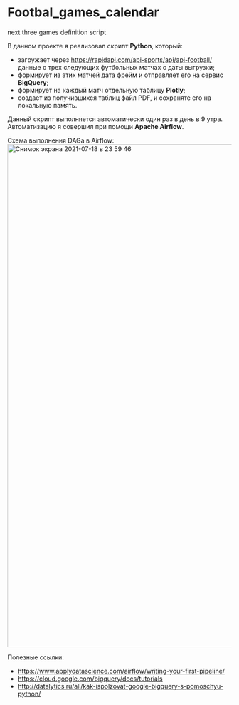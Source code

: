 # Footbal_games_calendar
next three games definition script

В данном проекте я реализовал скрипт **Python**, который:

- загружает через https://rapidapi.com/api-sports/api/api-football/ данные о трех следующих футбольных матчах с даты выгрузки;
- формирует из этих матчей дата фрейм и отправляет его на сервис **BigQuery**;
- формирует на каждый матч отдельную таблицу **Plotly**;
- создает из получившихся таблиц файл PDF, и сохраняте его на локальную память.

Данный скрипт выполняется автоматически один раз в день в 9 утра. Автоматизацию я совершил при помощи **Apache Airflow**.

Схема выполнения DAGa в Airflow:
<img width="1129" alt="Снимок экрана 2021-07-18 в 23 59 46" src="https://user-images.githubusercontent.com/65309131/126081974-0dc0413f-e326-42fa-863b-0eedb74008c7.png">


Полезные ссылки: 
- https://www.applydatascience.com/airflow/writing-your-first-pipeline/
- https://cloud.google.com/bigquery/docs/tutorials
- http://datalytics.ru/all/kak-ispolzovat-google-bigquery-s-pomoschyu-python/
